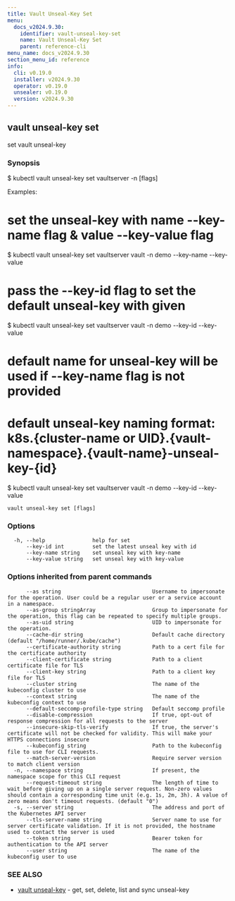 ```yaml
---
title: Vault Unseal-Key Set
menu:
  docs_v2024.9.30:
    identifier: vault-unseal-key-set
    name: Vault Unseal-Key Set
    parent: reference-cli
menu_name: docs_v2024.9.30
section_menu_id: reference
info:
  cli: v0.19.0
  installer: v2024.9.30
  operator: v0.19.0
  unsealer: v0.19.0
  version: v2024.9.30
---
```


## vault unseal-key set

set vault unseal-key

### Synopsis


$ kubectl vault unseal-key set vaultserver <name> -n <namespace> [flags]

Examples:
 # set the unseal-key with name --key-name flag & value --key-value flag
 $ kubectl vault unseal-key set vaultserver vault -n demo --key-name <name> --key-value <value>

 # pass the --key-id flag to set the default unseal-key with given <id> 
 $ kubectl vault unseal-key set vaultserver vault -n demo --key-id <id> --key-value <value>

 # default name for unseal-key will be used if --key-name flag is not provided
 # default unseal-key naming format: k8s.{cluster-name or UID}.{vault-namespace}.{vault-name}-unseal-key-{id}
 $ kubectl vault unseal-key set vaultserver vault -n demo --key-id <id> --key-value <value>


```
vault unseal-key set [flags]
```

### Options

```
  -h, --help               help for set
      --key-id int         set the latest unseal key with id
      --key-name string    set unseal key with key-name
      --key-value string   set unseal key with key-value
```

### Options inherited from parent commands

```
      --as string                             Username to impersonate for the operation. User could be a regular user or a service account in a namespace.
      --as-group stringArray                  Group to impersonate for the operation, this flag can be repeated to specify multiple groups.
      --as-uid string                         UID to impersonate for the operation.
      --cache-dir string                      Default cache directory (default "/home/runner/.kube/cache")
      --certificate-authority string          Path to a cert file for the certificate authority
      --client-certificate string             Path to a client certificate file for TLS
      --client-key string                     Path to a client key file for TLS
      --cluster string                        The name of the kubeconfig cluster to use
      --context string                        The name of the kubeconfig context to use
      --default-seccomp-profile-type string   Default seccomp profile
      --disable-compression                   If true, opt-out of response compression for all requests to the server
      --insecure-skip-tls-verify              If true, the server's certificate will not be checked for validity. This will make your HTTPS connections insecure
      --kubeconfig string                     Path to the kubeconfig file to use for CLI requests.
      --match-server-version                  Require server version to match client version
  -n, --namespace string                      If present, the namespace scope for this CLI request
      --request-timeout string                The length of time to wait before giving up on a single server request. Non-zero values should contain a corresponding time unit (e.g. 1s, 2m, 3h). A value of zero means don't timeout requests. (default "0")
  -s, --server string                         The address and port of the Kubernetes API server
      --tls-server-name string                Server name to use for server certificate validation. If it is not provided, the hostname used to contact the server is used
      --token string                          Bearer token for authentication to the API server
      --user string                           The name of the kubeconfig user to use
```

### SEE ALSO

* [vault unseal-key](/docs/v2024.9.30/reference/cli/vault_unseal-key)	 - get, set, delete, list and sync unseal-key

